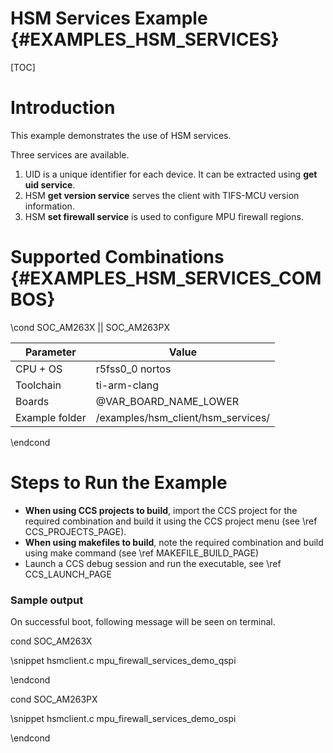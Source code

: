 #  HSM Services Example {#EXAMPLES_HSM_SERVICES}

[TOC]

# Introduction

This example demonstrates the use of HSM services.

Three services are available.
1. UID is a unique identifier for each device. It can be extracted  using **get uid service**.
2. HSM **get version service** serves the client with TIFS-MCU version information.
3. HSM **set firewall service** is used to configure MPU firewall regions.

# Supported Combinations {#EXAMPLES_HSM_SERVICES_COMBOS}

\cond SOC_AM263X || SOC_AM263PX

 Parameter             | Value
 ----------------------|-----------
 CPU + OS              | r5fss0_0 nortos
 Toolchain             | ti-arm-clang
 Boards                | @VAR_BOARD_NAME_LOWER
 Example folder        | /examples/hsm_client/hsm_services/

\endcond

# Steps to Run the Example

- **When using CCS projects to build**, import the CCS project for the required combination
  and build it using the CCS project menu (see \ref CCS_PROJECTS_PAGE).
- **When using makefiles to build**, note the required combination and build using
  make command (see \ref MAKEFILE_BUILD_PAGE)
- Launch a CCS debug session and run the executable, see \ref CCS_LAUNCH_PAGE

### Sample output

On successful boot, following message will be seen on terminal.

cond SOC_AM263X

\snippet hsmclient.c mpu_firewall_services_demo_qspi

\endcond

cond SOC_AM263PX

\snippet hsmclient.c mpu_firewall_services_demo_ospi

\endcond
